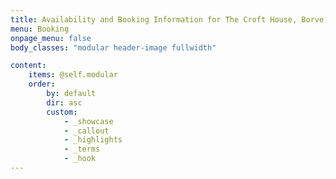 ```yaml
---
title: Availability and Booking Information for The Croft House, Borve, Harris
menu: Booking
onpage_menu: false
body_classes: "modular header-image fullwidth"

content:
    items: @self.modular
    order:
        by: default
        dir: asc
        custom:
            - _showcase
            - _callout
            - _highlights
            - _terms
            - _hook
---
```

